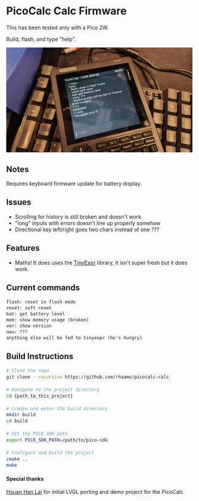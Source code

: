 # PicoCalc Calc Firmware

This has been tested only with a Pico 2W.

Build, flash, and type "help".

<img src="https://raw.githubusercontent.com/rhaamo/PicoCALC-CALC/refs/heads/main/hw.jpg" width="500">

## Notes

Requires keyboard firmware update for battery display.

## Issues

- Scrolling for history is still broken and doesn't work
- "long" inputs with errors doesn't line up properly somehow
- Directional key left/right goes two chars instead of one ???

## Features
- Maths! It does uses the [TinyExpr](https://github.com/codeplea/tinyexpr) library, it isn't super fresh but it does work.

## Current commands

```
flash: reset in flash mode
reset: soft reset
bat: get battery level
mem: show memory usage (broken)
ver: show version
uwu: ???
anything else will be fed to tinyexpr (he's hungry)
```

## Build Instructions
```bash
# Clone the repo
git clone --recursive https://github.com/rhaamo/picocalc-calc

# Navigate to the project directory
cd {path_to_this_project}

# Create and enter the build directory
mkdir build
cd build

# Set the PICO SDK path
export PICO_SDK_PATH=/path/to/pico-sdk

# Configure and build the project
cmake ..
make
```

#### Special thanks
[Hsuan Han Lai](https://github.com/adwuard) for initial LVGL porting and demo project for the PicoCalc 

